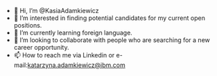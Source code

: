 - 👋 Hi, I’m @KasiaAdamkiewicz
- 👀 I’m interested in finding potential candidates for my current open positions.
- 🌱 I’m currently learning foreign language.
- 💞️ I’m looking to collaborate with people who are searching for a new career opportunity.
- 📫 How to reach me via Linkedin or e-mail:katarzyna.adamkiewicz@ibm.com

<!---
KasiaAdamkiewicz/KasiaAdamkiewicz is a ✨ special ✨ repository because its `README.md` (this file) appears on your GitHub profile.
You can click the Preview link to take a look at your changes.
--->
